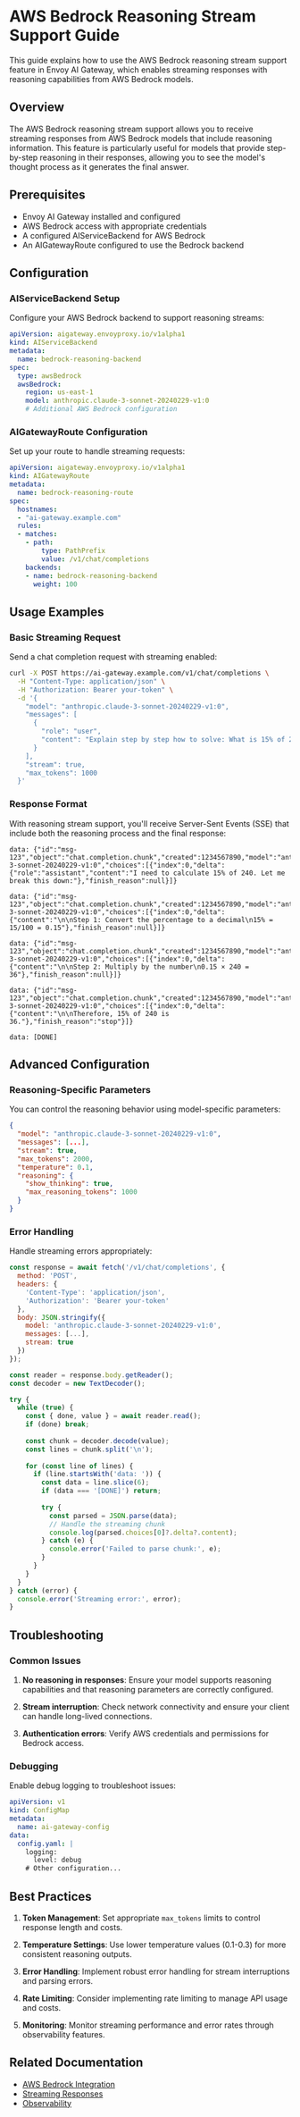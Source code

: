 # AWS Bedrock Reasoning Stream Support Guide

This guide explains how to use the AWS Bedrock reasoning stream support feature in Envoy AI Gateway, which enables streaming responses with reasoning capabilities from AWS Bedrock models.

## Overview

The AWS Bedrock reasoning stream support allows you to receive streaming responses from AWS Bedrock models that include reasoning information. This feature is particularly useful for models that provide step-by-step reasoning in their responses, allowing you to see the model's thought process as it generates the final answer.

## Prerequisites

- Envoy AI Gateway installed and configured
- AWS Bedrock access with appropriate credentials
- A configured AIServiceBackend for AWS Bedrock
- An AIGatewayRoute configured to use the Bedrock backend

## Configuration

### AIServiceBackend Setup

Configure your AWS Bedrock backend to support reasoning streams:

```yaml
apiVersion: aigateway.envoyproxy.io/v1alpha1
kind: AIServiceBackend
metadata:
  name: bedrock-reasoning-backend
spec:
  type: awsBedrock
  awsBedrock:
    region: us-east-1
    model: anthropic.claude-3-sonnet-20240229-v1:0
    # Additional AWS Bedrock configuration
```

### AIGatewayRoute Configuration

Set up your route to handle streaming requests:

```yaml
apiVersion: aigateway.envoyproxy.io/v1alpha1
kind: AIGatewayRoute
metadata:
  name: bedrock-reasoning-route
spec:
  hostnames:
  - "ai-gateway.example.com"
  rules:
  - matches:
    - path:
        type: PathPrefix
        value: /v1/chat/completions
    backends:
    - name: bedrock-reasoning-backend
      weight: 100
```

## Usage Examples

### Basic Streaming Request

Send a chat completion request with streaming enabled:

```bash
curl -X POST https://ai-gateway.example.com/v1/chat/completions \
  -H "Content-Type: application/json" \
  -H "Authorization: Bearer your-token" \
  -d '{
    "model": "anthropic.claude-3-sonnet-20240229-v1:0",
    "messages": [
      {
        "role": "user",
        "content": "Explain step by step how to solve: What is 15% of 240?"
      }
    ],
    "stream": true,
    "max_tokens": 1000
  }'
```

### Response Format

With reasoning stream support, you'll receive Server-Sent Events (SSE) that include both the reasoning process and the final response:

```
data: {"id":"msg-123","object":"chat.completion.chunk","created":1234567890,"model":"anthropic.claude-3-sonnet-20240229-v1:0","choices":[{"index":0,"delta":{"role":"assistant","content":"I need to calculate 15% of 240. Let me break this down:"},"finish_reason":null}]}

data: {"id":"msg-123","object":"chat.completion.chunk","created":1234567890,"model":"anthropic.claude-3-sonnet-20240229-v1:0","choices":[{"index":0,"delta":{"content":"\n\nStep 1: Convert the percentage to a decimal\n15% = 15/100 = 0.15"},"finish_reason":null}]}

data: {"id":"msg-123","object":"chat.completion.chunk","created":1234567890,"model":"anthropic.claude-3-sonnet-20240229-v1:0","choices":[{"index":0,"delta":{"content":"\n\nStep 2: Multiply by the number\n0.15 × 240 = 36"},"finish_reason":null}]}

data: {"id":"msg-123","object":"chat.completion.chunk","created":1234567890,"model":"anthropic.claude-3-sonnet-20240229-v1:0","choices":[{"index":0,"delta":{"content":"\n\nTherefore, 15% of 240 is 36."},"finish_reason":"stop"}]}

data: [DONE]
```

## Advanced Configuration

### Reasoning-Specific Parameters

You can control the reasoning behavior using model-specific parameters:

```json
{
  "model": "anthropic.claude-3-sonnet-20240229-v1:0",
  "messages": [...],
  "stream": true,
  "max_tokens": 2000,
  "temperature": 0.1,
  "reasoning": {
    "show_thinking": true,
    "max_reasoning_tokens": 1000
  }
}
```

### Error Handling

Handle streaming errors appropriately:

```javascript
const response = await fetch('/v1/chat/completions', {
  method: 'POST',
  headers: {
    'Content-Type': 'application/json',
    'Authorization': 'Bearer your-token'
  },
  body: JSON.stringify({
    model: 'anthropic.claude-3-sonnet-20240229-v1:0',
    messages: [...],
    stream: true
  })
});

const reader = response.body.getReader();
const decoder = new TextDecoder();

try {
  while (true) {
    const { done, value } = await reader.read();
    if (done) break;
    
    const chunk = decoder.decode(value);
    const lines = chunk.split('\n');
    
    for (const line of lines) {
      if (line.startsWith('data: ')) {
        const data = line.slice(6);
        if (data === '[DONE]') return;
        
        try {
          const parsed = JSON.parse(data);
          // Handle the streaming chunk
          console.log(parsed.choices[0]?.delta?.content);
        } catch (e) {
          console.error('Failed to parse chunk:', e);
        }
      }
    }
  }
} catch (error) {
  console.error('Streaming error:', error);
}
```

## Troubleshooting

### Common Issues

1. **No reasoning in responses**: Ensure your model supports reasoning capabilities and that reasoning parameters are correctly configured.

2. **Stream interruption**: Check network connectivity and ensure your client can handle long-lived connections.

3. **Authentication errors**: Verify AWS credentials and permissions for Bedrock access.

### Debugging

Enable debug logging to troubleshoot issues:

```yaml
apiVersion: v1
kind: ConfigMap
metadata:
  name: ai-gateway-config
data:
  config.yaml: |
    logging:
      level: debug
    # Other configuration...
```

## Best Practices

1. **Token Management**: Set appropriate `max_tokens` limits to control response length and costs.

2. **Temperature Settings**: Use lower temperature values (0.1-0.3) for more consistent reasoning outputs.

3. **Error Handling**: Implement robust error handling for stream interruptions and parsing errors.

4. **Rate Limiting**: Consider implementing rate limiting to manage API usage and costs.

5. **Monitoring**: Monitor streaming performance and error rates through observability features.

## Related Documentation

- [AWS Bedrock Integration](../getting-started/connect-providers/aws-bedrock.md)
- [Streaming Responses](../capabilities/traffic/streaming.md)
- [Observability](../capabilities/observability/index.md)